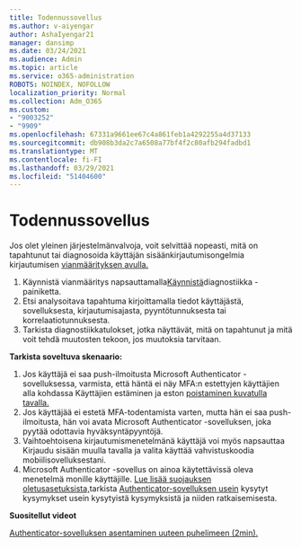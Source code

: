 ```yaml
---
title: Todennussovellus
ms.author: v-aiyengar
author: AshaIyengar21
manager: dansimp
ms.date: 03/24/2021
ms.audience: Admin
ms.topic: article
ms.service: o365-administration
ROBOTS: NOINDEX, NOFOLLOW
localization_priority: Normal
ms.collection: Adm_O365
ms.custom:
- "9003252"
- "9909"
ms.openlocfilehash: 67331a9661ee67c4a861feb1a4292255a4d37133
ms.sourcegitcommit: db908b3da2c7a6508a77bf4f2c80afb294fadbd1
ms.translationtype: MT
ms.contentlocale: fi-FI
ms.lasthandoff: 03/29/2021
ms.locfileid: "51404600"
---
```

# <a name="authentication-app"></a>Todennussovellus

Jos olet yleinen järjestelmänvalvoja, voit selvittää nopeasti, mitä on tapahtunut tai diagnosoida käyttäjän sisäänkirjautumisongelmia kirjautumisen [vianmäärityksen avulla.](https://ms.portal.azure.com/microsoft.onmicrosoft.com?loginHint=shhada@microsoft.com#blade/Microsoft_AAD_IAM/ActiveDirectoryMenuBlade/diagnose/symptomId/ms_aad_dxp_signin_caDiagnoseAndSolveSummarySymptom)

1. Käynnistä vianmääritys napsauttamalla[Käynnistä](https://portal.azure.com/#blade/Microsoft_AAD_IAM/ActiveDirectoryMenuBlade/diagnose/symptomId/ms_aad_dxp_signin_caDiagnoseAndSolveSummarySymptom)diagnostiikka -painiketta. 
1. Etsi analysoitava tapahtuma kirjoittamalla tiedot käyttäjästä, sovelluksesta, kirjautumisajasta, pyyntötunnuksesta tai korrelaatiotunnuksesta.
1. Tarkista diagnostiikkatulokset, jotka näyttävät, mitä on tapahtunut ja mitä voit tehdä muutosten tekoon, jos muutoksia tarvitaan.

**Tarkista soveltuva skenaario:**

1. Jos käyttäjä ei saa push-ilmoitusta Microsoft Authenticator -sovelluksessa, varmista, että häntä ei näy MFA:n estettyjen käyttäjien alla kohdassa Käyttäjien estäminen ja eston [poistaminen kuvatulla tavalla.](https://portal.azure.com/#blade/Microsoft_AAD_IAM/ActiveDirectoryMenuBlade/diagnose/symptomId/ms_aad_dxp_signin_caDiagnoseAndSolveSummarySymptom)
1. Jos käyttäjää ei estetä MFA-todentamista varten, mutta hän ei saa push-ilmoitusta, hän voi avata Microsoft Authenticator -sovelluksen, joka pyytää odottavia hyväksyntäpyyntöjä.
1. Vaihtoehtoisena kirjautumismenetelmänä käyttäjä voi myös napsauttaa Kirjaudu sisään muulla tavalla ja valita käyttää vahvistuskoodia mobiilisovelluksestani.
1. Microsoft Authenticator -sovellus on ainoa käytettävissä oleva menetelmä monille käyttäjille. [Lue lisää suojauksen oletusasetuksista,](https://docs.microsoft.com/azure/active-directory/fundamentals/concept-fundamentals-security-defaults)tarkista [Authenticator-sovelluksen usein](https://docs.microsoft.com/azure/active-directory/user-help/user-help-auth-app-faq) kysytyt kysymykset usein kysytyistä kysymyksistä ja niiden ratkaisemisesta.
 
**Suositellut videot**

[Authenticator-sovelluksen asentaminen uuteen puhelimeen (2min).](https://go.microsoft.com/fwlink/?linkid=2158163&clcid=0x409)
